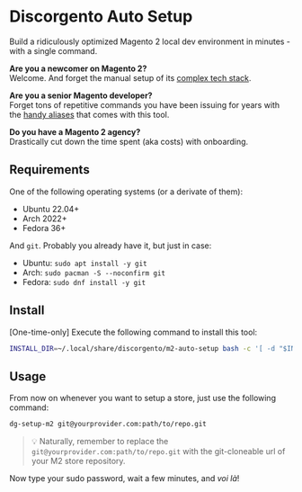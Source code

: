 # Discorgento Auto Setup
Build a ridiculously optimized Magento 2 local dev environment in minutes - with a single command.

**Are you a newcomer on Magento 2?**  
Welcome. And forget the manual setup of its [complex tech stack](https://experienceleague.adobe.com/docs/commerce-operations/installation-guide/system-requirements.html).

**Are you a senior Magento developer?**  
Forget tons of repetitive commands you have been issuing for years with the [handy aliases](@todo) that comes with this tool.

**Do you have a Magento 2 agency?**  
Drastically cut down the time spent (aka costs) with onboarding. 

## Requirements
One of the following operating systems (or a derivate of them):
 - Ubuntu 22.04+
 - Arch 2022+
 - Fedora 36+

And `git`. Probably you already have it, but just in case:  
 - Ubuntu: `sudo apt install -y git`  
 - Arch: `sudo pacman -S --noconfirm git`  
 - Fedora: `sudo dnf install -y git`  

## Install
[One-time-only] Execute the following command to install this tool:
```sh
INSTALL_DIR=~/.local/share/discorgento/m2-auto-setup bash -c '[ -d "$INSTALL_DIR" ] && rm "$INSTALL_DIR" -rf; git clone https://github.com/discorgento/magento2-auto-setup "$INSTALL_DIR" &> /dev/null && cd "$INSTALL_DIR" && ./install.sh && cd - > /dev/null'
```

## Usage
From now on whenever you want to setup a store, just use the following command:
```sh
dg-setup-m2 git@yourprovider.com:path/to/repo.git
```
> 💡 Naturally, remember to replace the `git@yourprovider.com:path/to/repo.git` with the git-cloneable url of your M2 store repository.

Now type your sudo password, wait a few minutes, and *voi là*!
